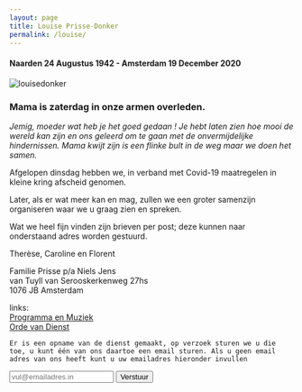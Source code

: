 ```yaml
---
layout: page
title: Louise Prisse-Donker
permalink: /louise/
---
```


#### Naarden 24 Augustus 1942 - Amsterdam 19 December 2020

![louisedonker](https://prisse.nl/assets/louisedonker.jpg)

### Mama is zaterdag in onze armen overleden.   

*Jemig, moeder wat heb je het goed gedaan ! Je hebt laten zien hoe mooi de wereld kan zijn en ons geleerd om te gaan met de onvermijdelijke hindernissen. Mama kwijt zijn is een flinke bult in de weg maar we doen het samen.*  

Afgelopen dinsdag hebben we, in verband met Covid-19 maatregelen in kleine kring afscheid genomen.

Later, als er wat meer kan en mag, zullen we een groter samenzijn organiseren waar we u graag zien en spreken.

Wat we heel fijn vinden zijn brieven per post; deze kunnen naar onderstaand adres worden gestuurd.

Therèse, Caroline en Florent

Familie Prisse p/a Niels Jens  
van Tuyll van Serooskerkenweg 27hs  
1076 JB Amsterdam  



links:  
[Programma en Muziek](https://prisse.nl/programma/)  
[Orde van Dienst](https://prisse.net/muziekmama/ordevandienst.jpg)

`Er is een opname van de dienst gemaakt, op verzoek sturen we u die toe, u kunt één van ons daartoe een email sturen. Als u geen email adres van ons heeft kunt u uw emailadres hieronder invullen`

<form action="https://prisse.net/mailtome.php" method="POST">
<input type="email" name="email" placeholder="vul@emailadres.in">  <input type="submit" value="Verstuur">
<br/>
